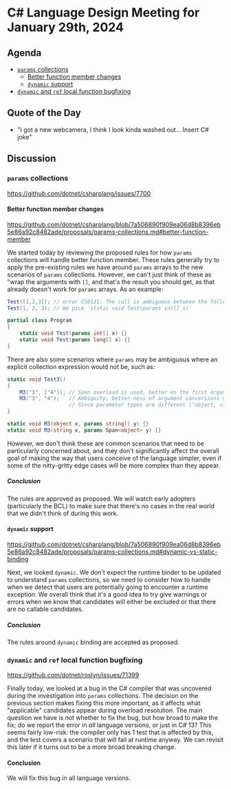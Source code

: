 # C# Language Design Meeting for January 29th, 2024

## Agenda

- [`params` collections](#params-collections)
  - [Better function member changes](#better-function-member-changes)
  - [`dynamic` support](#dynamic-support)
- [`dynamic` and `ref` local function bugfixing](#dynamic-and-ref-local-function-bugfixing)

## Quote of the Day

- "I got a new webcamera, I think I look kinda washed out... Insert C# joke"

## Discussion

### `params` collections

https://github.com/dotnet/csharplang/issues/7700  

#### Better function member changes

https://github.com/dotnet/csharplang/blob/7a506890f909ea06d8b8396eb5e86a92c8482ade/proposals/params-collections.md#better-function-member

We started today by reviewing the proposed rules for how `params` collections will handle better function member. These rules generally try to apply the pre-existing
rules we have around `params` arrays to the new scenarios of `params` collections. However, we can't just think of these as "wrap the arguments with `[]`, and that's
the result you should get, as that already doesn't work for `params` arrays. As an example:

```cs
Test([1,2,3]); // error CS0121: The call is ambiguous between the following methods or properties: 'Program.Test(params int[])' and 'Program.Test(params long[])'
Test(1, 2, 3); // We pick 'static void Test(params int[] x)'

partial class Program
{
    static void Test(params int[] x) {}
    static void Test(params long[] x) {}
}
```

There are also some scenarios where `params` may be ambiguous where an explicit collection expression would not be, such as:

```cs
static void Test3()
{
    M3("3", ["4"]); // Span overload is used, better on the first argument conversion, none is better on the second
    M3("3", "4");   // Ambiguity, better-ness of argument conversions goes in opposite directions.
                    // Since parameter types are different ("object, string" vs. "string, object"), tie-breaking rules do not apply
}

static void M3(object x, params string[] y) {}
static void M3(string x, params Span<object> y) {}
```

However, we don't think these are common scenarios that need to be particularly concerned about, and they don't significantly affect the overall goal of making the
way that users conceive of the language simpler, even if some of the nitty-gritty edge cases will be more complex than they appear.

##### Conclusion

The rules are approved as proposed. We will watch early adopters (particularly the BCL) to make sure that there's no cases in the real world that we didn't think of
during this work.

#### `dynamic` support

https://github.com/dotnet/csharplang/blob/7a506890f909ea06d8b8396eb5e86a92c8482ade/proposals/params-collections.md#dynamic-vs-static-binding

Next, we looked `dynamic`. We don't expect the runtime binder to be updated to understand `params` collections, so we need to consider how to handle when we detect
that users are potentially going to encounter a runtime exception. We overall think that it's a good idea to try give warnings or errors when we know that candidates
will either be excluded or that there are no callable candidates.

##### Conclusion

The rules around `dynamic` binding are accepted as proposed.

### `dynamic` and `ref` local function bugfixing

https://github.com/dotnet/roslyn/issues/71399

Finally today, we looked at a bug in the C# compiler that was uncovered during the investigation into `params` collections. The decision on the previous section makes
fixing this more important, as it affects what "applicable" candidates appear during overload resolution. The main question we have is not whether to fix the bug, but
how broad to make the fix; do we report the error in _all_ language versions, or just in C# 13? This seems fairly low-risk: the compiler only has 1 test that is affected
by this, and the test covers a scenario that will fail at runtime anyway. We can revisit this later if it turns out to be a more broad breaking change.

#### Conclusion

We will fix this bug in all language versions.
